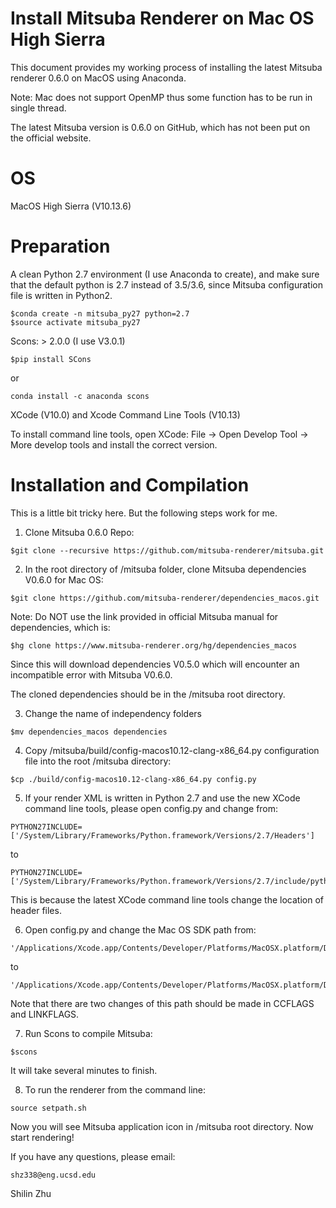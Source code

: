 # Install Mitsuba Renderer on Mac OS High Sierra
This document provides my working process of installing the latest Mitsuba renderer 0.6.0 on MacOS using Anaconda.

Note: Mac does not support OpenMP thus some function has to be run in single thread.

The latest Mitsuba version is 0.6.0 on GitHub, which has not been put on the official website.

# OS

MacOS High Sierra (V10.13.6)

# Preparation

A clean Python 2.7 environment (I use Anaconda to create), and make sure that the default python is 2.7 instead of 3.5/3.6, since Mitsuba configuration file is written in Python2.
```
$conda create -n mitsuba_py27 python=2.7
$source activate mitsuba_py27
```

Scons: > 2.0.0 (I use V3.0.1) 
```
$pip install SCons
```
or 
```
conda install -c anaconda scons
```

XCode (V10.0) and Xcode Command Line Tools (V10.13)

To install command line tools, open XCode: File -> Open Develop Tool -> More develop tools and install the correct version.


# Installation and Compilation

This is a little bit tricky here. But the following steps work for me.

1. Clone Mitsuba 0.6.0 Repo:
```
$git clone --recursive https://github.com/mitsuba-renderer/mitsuba.git
```
2. In the root directory of /mitsuba folder, clone Mitsuba dependencies V0.6.0 for Mac OS:
```
$git clone https://github.com/mitsuba-renderer/dependencies_macos.git
```
Note: Do NOT use the link provided in official Mitsuba manual for dependencies, which is:
```
$hg clone https://www.mitsuba-renderer.org/hg/dependencies_macos
```
Since this will download dependencies V0.5.0 which will encounter an incompatible error with Mitsuba V0.6.0.

The cloned dependencies should be in the /mitsuba root directory.

3. Change the name of independency folders
```
$mv dependencies_macos dependencies
```

4. Copy /mitsuba/build/config-macos10.12-clang-x86_64.py configuration file into the root /mitsuba directory:
```
$cp ./build/config-macos10.12-clang-x86_64.py config.py
```


5. If your render XML is written in Python 2.7 and use the new XCode command line tools, please open config.py and change from:
```
PYTHON27INCLUDE= ['/System/Library/Frameworks/Python.framework/Versions/2.7/Headers']
```
to
```
PYTHON27INCLUDE= ['/System/Library/Frameworks/Python.framework/Versions/2.7/include/python2.7/']
```
This is because the latest XCode command line tools change the location of header files.

6. Open config.py and change the Mac OS SDK path from:
```
'/Applications/Xcode.app/Contents/Developer/Platforms/MacOSX.platform/Developer/SDKs/MacOSX10.12.sdk'
```
to
```
'/Applications/Xcode.app/Contents/Developer/Platforms/MacOSX.platform/Developer/SDKs/MacOSX.sdk'
```
Note that there are two changes of this path should be made in CCFLAGS and LINKFLAGS.


7. Run Scons to compile Mitsuba:
```
$scons
```
It will take several minutes to finish.

8. To run the renderer from the command line:
```
source setpath.sh
```

Now you will see Mitsuba application icon in /mitsuba root directory. Now start rendering!

If you have any questions, please email:
```
shz338@eng.ucsd.edu
```

Shilin Zhu



